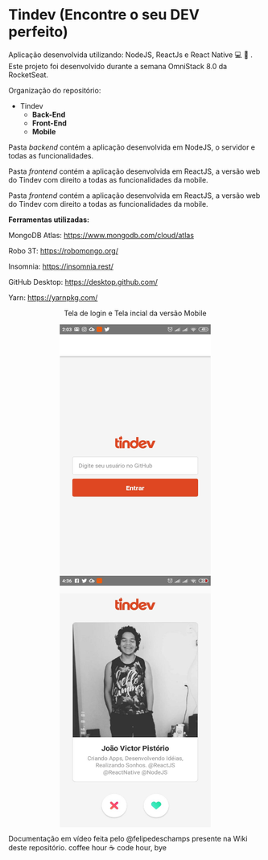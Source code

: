 # Tindev (Encontre o seu DEV perfeito)
Aplicação desenvolvida utilizando: NodeJS, ReactJs e React Native :computer: :iphone: . Este projeto foi desenvolvido durante a semana OmniStack 8.0 da RocketSeat.

Organização do repositório: 
* Tindev
  * **Back-End**
  * **Front-End**
  * **Mobile**

Pasta *backend* contém a aplicação desenvolvida em NodeJS, o servidor e todas as funcionalidades. 

Pasta *frontend* contém a aplicação desenvolvida em ReactJS, a versão web do Tindev com direito a todas as funcionalidades da mobile. 

Pasta *frontend* contém a aplicação desenvolvida em ReactJS, a versão web do Tindev com direito a todas as funcionalidades da mobile. 

**Ferramentas utilizadas:**

MongoDB Atlas: https://www.mongodb.com/cloud/atlas

Robo 3T: https://robomongo.org/

Insomnia: https://insomnia.rest/

GitHub Desktop: https://desktop.github.com/

Yarn: https://yarnpkg.com/

<p align="center">Tela de login e Tela incial da versão Mobile</p>

<p align="center">  
  <img src="img/login.jpg" width="300" height="500" align="center">
  <img src="img/home.jpg" width="300" height="500" align="center">
</p>

Documentação em vídeo feita pelo @felipedeschamps presente na Wiki deste repositório. coffee hour :coffee: code hour, bye
